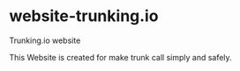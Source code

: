# website-trunking.io
Trunking.io website

This Website is created for make trunk call simply and safely.
